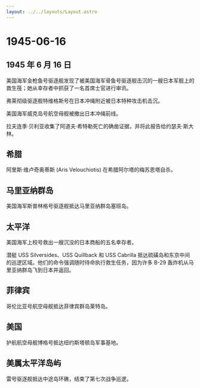 ```yaml
---
layout: ../../layouts/Layout.astro
---
```


# 1945-06-16

## 1945 年 6 月 16 日

美国海军金枪鱼号驱逐舰发现了被美国海军骨鱼号驱逐舰击沉的一艘日本军舰上的救生筏；她从幸存者中抓获了一名首席士官进行审讯。

弗莱彻级驱逐舰特维格斯号在日本冲绳附近被日本特种攻击机击沉。

美国海军威克岛号航空母舰被撤出日本冲绳前线。

拉夫连季·贝利亚收集了阿道夫·希特勒死亡的确凿证据，并将此报告给约瑟夫·斯大林。

## 希腊

阿里斯·维卢奇奥蒂斯 (Aris Velouchiotis) 在希腊阿尔塔的梅苏恩塔自杀。

## 马里亚纳群岛

美国海军斯普林格号驱逐舰抵达马里亚纳群岛塞班岛。

## 太平洋

美国海军上校号救出一艘沉没的日本商船的五名幸存者。

潜艇 USS Silversides、USS Quillback 和 USS Cabrilla
抵达硫磺岛和东京中间的巡逻区域。他们的命令强调随时待命执行救生任务，因为许多
B-29 轰炸机从马里亚纳群岛飞到日本并返回。

## 菲律宾

哥伦比亚号航空母舰抵达菲律宾群岛莱特岛。

## 美国

护航航空母舰博格号抵达纽约斯塔顿岛军事基地。

## 美属太平洋岛屿

雷号驱逐舰抵达中途岛环礁，结束了第七次战争巡逻。